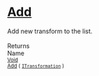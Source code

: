 # [Add](./SequentialTransformPipeline-100663510.md)

Add new transform to the list.
<br><br>
Returns<img width=542/>Name
<br>
<sub>[Void](https://docs.microsoft.com/en-us/dotnet/api/System.Void)</sub><img width=500/><sub>[Add](./SequentialTransformPipeline-100663510.md) ( [`ITransformation`](./../../ITransformation.md) )</sub><br>


